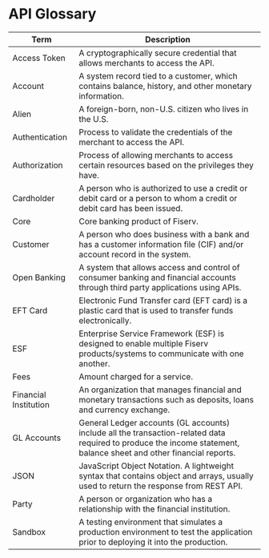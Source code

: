 # API Glossary

|     Term                     |     Description                                                                                                                                |
|------------------------------|------------------------------------------------------------------------------------------------------------------------------------------------|
|     Access Token             |     A cryptographically secure credential that allows merchants to access   the API.                                                           |
|     Account                  |     A system record tied to a customer, which contains balance, history, and   other monetary information.                                    |
|     Alien                    |     A foreign-born, non-U.S. citizen who lives in the U.S.                                                                           |
|     Authentication           |     Process to validate the credentials of the merchant to access the API.                                                   |
|     Authorization            |     Process of allowing merchants to access certain resources based on the privileges they have.                                   |
|     Cardholder               |     A person who   is authorized to use a credit or debit card or a person to whom a credit or   debit card has been issued.                    |
|     Core                     |     Core banking product of Fiserv.                                                                                                             |
|     Customer                 |     A person who does business with a bank and has a customer information   file (CIF) and/or account record in the system.                     |
|     Open Banking             |     A system that   allows access and control of consumer banking and financial accounts through   third party applications using APIs.         |
|     EFT Card                 |     Electronic Fund Transfer card (EFT card) is a plastic card that is used to transfer funds electronically.  |                                                                    
|     ESF                      |     Enterprise Service Framework (ESF) is designed to enable multiple Fiserv products/systems   to communicate with one another.    |
|     Fees                     |     Amount charged for a service.                                                                                                               |
|     Financial Institution    |     An   organization that manages financial and monetary transactions such as deposits,   loans and currency exchange.                        |
|     GL Accounts              |     General Ledger accounts (GL accounts) include all the transaction-related data required to produce the income statement, balance sheet and other financial reports.                                                                                                                 |
|     JSON                     |     JavaScript Object Notation. A lightweight syntax that contains object and   arrays, usually used to return the response from REST API.     |
|     Party                    |     A person   or organization who has a relationship with the financial institution.                                                 |
|     Sandbox                  |     A testing environment   that simulates a production environment to test the application prior to   deploying it into the production.       |





